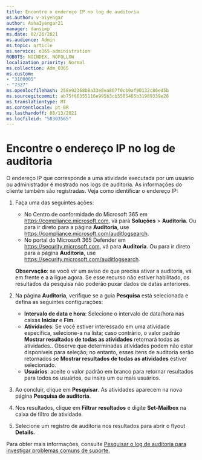 ```yaml
---
title: Encontre o endereço IP no log de auditoria
ms.author: v-aiyengar
author: AshaIyengar21
manager: dansimp
ms.date: 02/26/2021
ms.audience: Admin
ms.topic: article
ms.service: o365-administration
ROBOTS: NOINDEX, NOFOLLOW
localization_priority: Normal
ms.collection: Adm_O365
ms.custom:
- "3100005"
- "7327"
ms.openlocfilehash: 258e92368b8a33e8ea807f0cb9af90132c86ed5b
ms.sourcegitcommit: ab75f66355116e995b3cb5505465b31989339e28
ms.translationtype: MT
ms.contentlocale: pt-BR
ms.lasthandoff: 08/13/2021
ms.locfileid: "58303565"
---
```

# <a name="find-the-ip-address-in-audit-log"></a>Encontre o endereço IP no log de auditoria

O endereço IP que corresponde a uma atividade executada por um usuário ou administrador é mostrado nos logs de auditoria. As informações do cliente também são registradas. Veja como identificar o endereço IP:

1. Faça uma das seguintes ações:
   - No Centro de conformidade do Microsoft 365 em <https://compliance.microsoft.com>, vá para **Soluções** \> **Auditoria**. Ou para ir direto para a página **Auditoria**, use <https://compliance.microsoft.com/auditlogsearch>.
   - No portal do Microsoft 365 Defender em <https://security.microsoft.com>, vá para **Auditoria**. Ou para ir direto para a página **Auditoria**, use <https://security.microsoft.com/auditlogsearch>.

    **Observação**: se você vir um aviso de que precisa ativar a auditoria, vá em frente e a a ligue agora. Se esse recurso não estiver habilitado, os resultados da pesquisa não poderão puxar dados de datas anteriores.

2. Na página **Auditoria**, verifique se a guia **Pesquisa** está selecionada e defina as seguintes configurações:
   - **Intervalo de data e hora**: Selecione o intervalo de data/hora nas caixas **Iniciar** e **Fim**.
   - **Atividades**: Se você estiver interessado em uma atividade específica, selecione-a na lista; caso contrário, o valor padrão **Mostrar resultados de todas as atividades** retornará todas as atividades.. Observe que determinadas atividades podem não estar disponíveis para seleção; no entanto, esses itens de auditoria serão retornados se **Mostrar resultados de todas as atividades** estiver selecionado.
   - **Usuários**: aceite o valor padrão em branco para retornar resultados para todos os usuários, ou insira um ou mais usuários.

3. Ao concluir, clique em **Pesquisar**. As atividades aparecem na nova página **Pesquisa de auditoria**.

4. Nos resultados, clique em **Filtrar resultados** e digite **Set-Mailbox** na caixa de filtro de atividade.

5. Selecione um registro de auditoria nos resultados para abrir o flyout **Details.**

Para obter mais informações, consulte [Pesquisar o log de auditoria para investigar problemas comuns de suporte.](https://docs.microsoft.com/microsoft-365/compliance/auditing-troubleshooting-scenarios)
